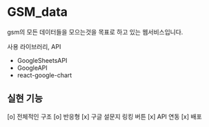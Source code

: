 # GSM_data

gsm의 모든 데이터들을 모으는것을 목표로 하고 있는 웹서비스입니다.

사용 라이브러리, API

- GoogleSheetsAPI
- GoogleAPI
- react-google-chart

## 실현 기능

[o] 전체적인 구조
[o] 반응형
[x] 구글 설문지 링킹 버튼
[x] API 연동
[x] 배포
